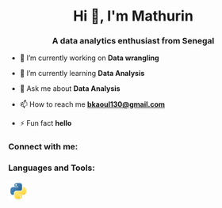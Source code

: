 <h1 align="center">Hi 👋, I'm Mathurin</h1>
<h3 align="center">A data analytics enthusiast from Senegal</h3>

- 🔭 I’m currently working on **Data wrangling**

- 🌱 I’m currently learning **Data Analysis**

- 💬 Ask me about **Data Analysis**

- 📫 How to reach me **bkaoul130@gmail.com**

- ⚡ Fun fact **hello**

<h3 align="left">Connect with me:</h3>
<p align="left">
</p>

<h3 align="left">Languages and Tools:</h3>
<p align="left"> <a href="https://www.python.org" target="_blank" rel="noreferrer"> <img src="https://raw.githubusercontent.com/devicons/devicon/master/icons/python/python-original.svg" alt="python" width="40" height="40"/> </a> </p>
